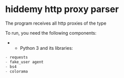 # hiddemy http proxy parser
 
The program receives all http proxies of the type

To run, you need the following components:
- - Python 3 and its libraries:

```py
- requests
- fake_user agent
- bs4
- colorama
```
